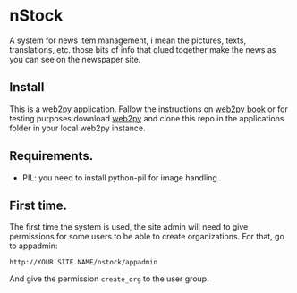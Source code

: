 # nStock

A system for news item management, i mean the pictures, texts, translations,
etc. those bits of info that glued together make the news as you can see on
the newspaper site.

## Install

This is a web2py application. Fallow the instructions on [web2py book](http://web2py.com/books/default/chapter/29/13/deployment-recipes) or for testing purposes download [web2py](http://www.web2py.com/) and clone this repo in the applications folder in your local web2py instance.

## Requirements.

- PIL: you need to install python-pil for image handling.

## First time.

The first time the system is used, the site admin will need to give permissions for some users to be able to create organizations. For that, go to appadmin:

```
http://YOUR.SITE.NAME/nstock/appadmin
```

And give the permission ```create_org``` to the user group.
